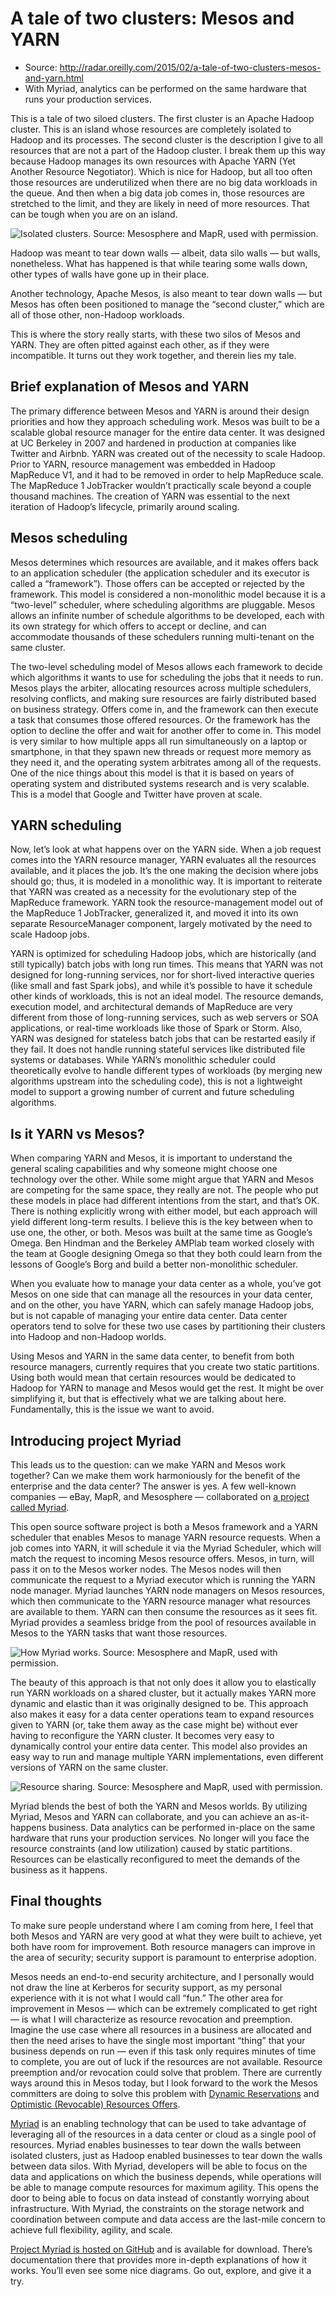
# A tale of two clusters: Mesos and YARN

* Source: http://radar.oreilly.com/2015/02/a-tale-of-two-clusters-mesos-and-yarn.html
* With Myriad, analytics can be performed on the same hardware that runs your production services.

This is a tale of two siloed clusters. The first cluster is an Apache Hadoop cluster. This is an island whose resources are completely isolated to Hadoop and its processes. The second cluster is the description I give to all resources that are not a part of the Hadoop cluster. I break them up this way because Hadoop manages its own resources with Apache YARN (Yet Another Resource Negotiator). Which is nice for Hadoop, but all too often those resources are underutilized when there are no big data workloads in the queue. And then when a big data job comes in, those resources are stretched to the limit, and they are likely in need of more resources. That can be tough when you are on an island.

![Isolated clusters. Source: Mesosphere and MapR, used with permission.](http://s.radar.oreilly.com/wp-files/2/2015/02/static-partition.jpg)

Hadoop was meant to tear down walls — albeit, data silo walls — but walls, nonetheless. What has happened is that while tearing some walls down, other types of walls have gone up in their place.

Another technology, Apache Mesos, is also meant to tear down walls — but Mesos has often been positioned to manage the “second cluster,” which are all of those other, non-Hadoop workloads.

This is where the story really starts, with these two silos of Mesos and YARN. They are often pitted against each other, as if they were incompatible. It turns out they work together, and therein lies my tale.


## Brief explanation of Mesos and YARN

The primary difference between Mesos and YARN is around their design priorities and how they approach scheduling work. Mesos was built to be a scalable global resource manager for the entire data center. It was designed at UC Berkeley in 2007 and hardened in production at companies like Twitter and Airbnb. YARN was created out of the necessity to scale Hadoop. Prior to YARN, resource management was embedded in Hadoop MapReduce V1, and it had to be removed in order to help MapReduce scale. The MapReduce 1 JobTracker wouldn’t practically scale beyond a couple thousand machines. The creation of YARN was essential to the next iteration of Hadoop’s lifecycle, primarily around scaling.


## Mesos scheduling

Mesos determines which resources are available, and it makes offers back to an application scheduler (the application scheduler and its executor is called a “framework”). Those offers can be accepted or rejected by the framework. This model is considered a non-monolithic model because it is a “two-level” scheduler, where scheduling algorithms are pluggable. Mesos allows an infinite number of schedule algorithms to be developed, each with its own strategy for which offers to accept or decline, and can accommodate thousands of these schedulers running multi-tenant on the same cluster.

The two-level scheduling model of Mesos allows each framework to decide which algorithms it wants to use for scheduling the jobs that it needs to run. Mesos plays the arbiter, allocating resources across multiple schedulers, resolving conflicts, and making sure resources are fairly distributed based on business strategy. Offers come in, and the framework can then execute a task that consumes those offered resources. Or the framework has the option to decline the offer and wait for another offer to come in. This model is very similar to how multiple apps all run simultaneously on a laptop or smartphone, in that they spawn new threads or request more memory as they need it, and the operating system arbitrates among all of the requests. One of the nice things about this model is that it is based on years of operating system and distributed systems research and is very scalable. This is a model that Google and Twitter have proven at scale.


## YARN scheduling

Now, let’s look at what happens over on the YARN side. When a job request comes into the YARN resource manager, YARN evaluates all the resources available, and it places the job. It’s the one making the decision where jobs should go; thus, it is modeled in a monolithic way. It is important to reiterate that YARN was created as a necessity for the evolutionary step of the MapReduce framework. YARN took the resource-management model out of the MapReduce 1 JobTracker, generalized it, and moved it into its own separate ResourceManager component, largely motivated by the need to scale Hadoop jobs.

YARN is optimized for scheduling Hadoop jobs, which are historically (and still typically) batch jobs with long run times. This means that YARN was not designed for long-running services, nor for short-lived interactive queries (like small and fast Spark jobs), and while it’s possible to have it schedule other kinds of workloads, this is not an ideal model. The resource demands, execution model, and architectural demands of MapReduce are very different from those of long-running services, such as web servers or SOA applications, or real-time workloads like those of Spark or Storm. Also, YARN was designed for stateless batch jobs that can be restarted easily if they fail. It does not handle running stateful services like distributed file systems or databases. While YARN’s monolithic scheduler could theoretically evolve to handle different types of workloads (by merging new algorithms upstream into the scheduling code), this is not a lightweight model to support a growing number of current and future scheduling algorithms.


## Is it YARN vs Mesos?

When comparing YARN and Mesos, it is important to understand the general scaling capabilities and why someone might choose one technology over the other. While some might argue that YARN and Mesos are competing for the same space, they really are not. The people who put these models in place had different intentions from the start, and that’s OK. There is nothing explicitly wrong with either model, but each approach will yield different long-term results. I believe this is the key between when to use one, the other, or both. Mesos was built at the same time as Google’s Omega. Ben Hindman and the Berkeley AMPlab team worked closely with the team at Google designing Omega so that they both could learn from the lessons of Google’s Borg and build a better non-monolithic scheduler.

When you evaluate how to manage your data center as a whole, you’ve got Mesos on one side that can manage all the resources in your data center, and on the other, you have YARN, which can safely manage Hadoop jobs, but is not capable of managing your entire data center. Data center operators tend to solve for these two use cases by partitioning their clusters into Hadoop and non-Hadoop worlds.

Using Mesos and YARN in the same data center, to benefit from both resource managers, currently requires that you create two static partitions. Using both would mean that certain resources would be dedicated to Hadoop for YARN to manage and Mesos would get the rest. It might be over simplifying it, but that is effectively what we are talking about here. Fundamentally, this is the issue we want to avoid.


## Introducing project Myriad
This leads us to the question: can we make YARN and Mesos work together? Can we make them work harmoniously for the benefit of the enterprise and the data center? The answer is yes. A few well-known companies — eBay, MapR, and Mesosphere — collaborated on [a project called Myriad](https://github.com/mesos/myriad).

This open source software project is both a Mesos framework and a YARN scheduler that enables Mesos to manage YARN resource requests. When a job comes into YARN, it will schedule it via the Myriad Scheduler, which will match the request to incoming Mesos resource offers. Mesos, in turn, will pass it on to the Mesos worker nodes. The Mesos nodes will then communicate the request to a Myriad executor which is running the YARN node manager. Myriad launches YARN node managers on Mesos resources, which then communicate to the YARN resource manager what resources are available to them. YARN can then consume the resources as it sees fit. Myriad provides a seamless bridge from the pool of resources available in Mesos to the YARN tasks that want those resources.

![How Myriad works. Source: Mesosphere and MapR, used with permission.](http://s.radar.oreilly.com/wp-files/2/2015/02/how-it-works.png)

The beauty of this approach is that not only does it allow you to elastically run YARN workloads on a shared cluster, but it actually makes YARN more dynamic and elastic than it was originally designed to be. This approach also makes it easy for a data center operations team to expand resources given to YARN (or, take them away as the case might be) without ever having to reconfigure the YARN cluster. It becomes very easy to dynamically control your entire data center. This model also provides an easy way to run and manage multiple YARN implementations, even different versions of YARN on the same cluster.

![Resource sharing. Source: Mesosphere and MapR, used with permission.](http://s.radar.oreilly.com/wp-files/2/2015/02/generic-nodes.png)

Myriad blends the best of both the YARN and Mesos worlds. By utilizing Myriad, Mesos and YARN can collaborate, and you can achieve an as-it-happens business. Data analytics can be performed in-place on the same hardware that runs your production services. No longer will you face the resource constraints (and low utilization) caused by static partitions. Resources can be elastically reconfigured to meet the demands of the business as it happens.


## Final thoughts

To make sure people understand where I am coming from here, I feel that both Mesos and YARN are very good at what they were built to achieve, yet both have room for improvement. Both resource managers can improve in the area of security; security support is paramount to enterprise adoption.

Mesos needs an end-to-end security architecture, and I personally would not draw the line at Kerberos for security support, as my personal experience with it is not what I would call “fun.” The other area for improvement in Mesos — which can be extremely complicated to get right — is what I will characterize as resource revocation and preemption. Imagine the use case where all resources in a business are allocated and then the need arises to have the single most important “thing” that your business depends on run — even if this task only requires minutes of time to complete, you are out of luck if the resources are not available. Resource preemption and/or revocation could solve that problem. There are currently ways around this in Mesos today, but I look forward to the work the Mesos committers are doing to solve this problem with [Dynamic Reservations](https://docs.google.com/a/mesosphere.io/document/d/1e3j69pfBgtc8xM00DhcuiMl6ImkEB5na0TzOMyzrg8A/edit#heading=h.9w255nt45ay3) and [Optimistic (Revocable) Resources Offers](https://issues.apache.org/jira/browse/MESOS-1607).

[Myriad](https://github.com/mesos/myriad) is an enabling technology that can be used to take advantage of leveraging all of the resources in a data center or cloud as a single pool of resources. Myriad enables businesses to tear down the walls between isolated clusters, just as Hadoop enabled businesses to tear down the walls between data silos. With Myriad, developers will be able to focus on the data and applications on which the business depends, while operations will be able to manage compute resources for maximum agility. This opens the door to being able to focus on data instead of constantly worrying about infrastructure. With Myriad, the constraints on the storage network and coordination between compute and data access are the last-mile concern to achieve full flexibility, agility, and scale.

[Project Myriad is hosted on GitHub](https://github.com/mesos/myriad) and is available for download. There’s documentation there that provides more in-depth explanations of how it works. You’ll even see some nice diagrams. Go out, explore, and give it a try.




